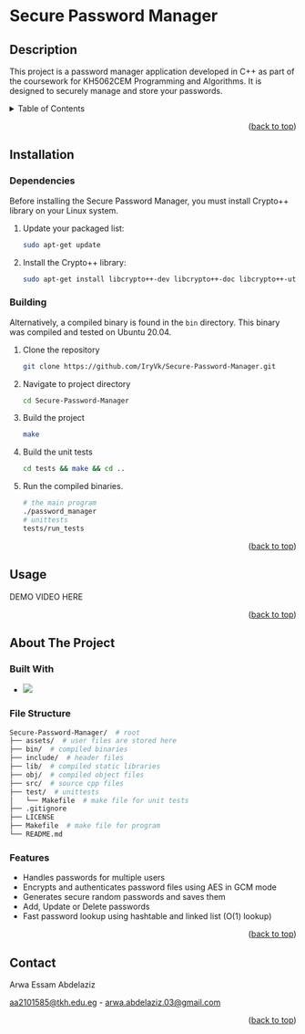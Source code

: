 <a name="readme-top"></a>

# Secure Password Manager

## Description
This project is a password manager application developed in C++ as part of the coursework for KH5062CEM Programming and Algorithms. It is designed to securely manage and store your passwords.


<!-- TABLE OF CONTENTS -->
<details>
  <summary>Table of Contents</summary>
  <ol>
    <li><a href="#installation">Installation</a></li>
    <ul>
        <li><a href="#dependencies">Dependencies</a></li>
        <li><a href="#building">Building</a></li>
      </ul>
    <li>
      <a href="#usage">Usage</a>
    </li>
    <li>
      <a href="#usage">About The Project</a>
      <ul>
        <li><a href="#built-with">Built With</a></li>
        <li><a href="#file-structure">File Structure</a></li>
        <li><a href="#features">Features</a></li>
      </ul>
    </li>
    <li><a href="#contact">Contact</a></li>
  </ol>
</details>

<p align="right">(<a href="#readme-top">back to top</a>)</p>

## Installation

### Dependencies
Before installing the Secure Password Manager, you must install Crypto++ library on your Linux system.

1. Update your packaged list:
   ```bash
   sudo apt-get update
   ```
2. Install the Crypto++ library:
   ```bash
   sudo apt-get install libcrypto++-dev libcrypto++-doc libcrypto++-utils
   ```

### Building 

Alternatively, a compiled binary is found in the `bin` directory. This binary was compiled and tested on Ubuntu 20.04.

1. Clone the repository
   ```bash
   git clone https://github.com/IryVk/Secure-Password-Manager.git
   ```
2. Navigate to project directory
   ```bash
   cd Secure-Password-Manager
   ```
3. Build the project
   ```bash
   make
   ```
4. Build the unit tests
   ```bash
   cd tests && make && cd ..
   ```
5. Run the compiled binaries.
   ```bash
   # the main program
   ./password_manager
   # unittests
   tests/run_tests
   ```
<p align="right">(<a href="#readme-top">back to top</a>)</p>

## Usage

DEMO VIDEO HERE

<p align="right">(<a href="#readme-top">back to top</a>)</p>

## About The Project

### Built With

+ <img src="https://img.shields.io/badge/-C++-blue?logo=cplusplus">

### File Structure

```bash
Secure-Password-Manager/  # root
├── assets/  # user files are stored here
├── bin/  # compiled binaries
├── include/  # header files
├── lib/  # compiled static libraries
├── obj/  # compiled object files
├── src/  # source cpp files
├── test/  # unittests
│   └── Makefile  # make file for unit tests
├── .gitignore
├── LICENSE
├── Makefile  # make file for program
└── README.md
```

### Features

+ Handles passwords for multiple users
+ Encrypts and authenticates password files using AES in GCM mode
+ Generates secure random passwords and saves them
+ Add, Update or Delete passwords
+ Fast password lookup using hashtable and linked list (O(1) lookup)

<p align="right">(<a href="#readme-top">back to top</a>)</p>

## Contact

Arwa Essam Abdelaziz

aa2101585@tkh.edu.eg - arwa.abdelaziz.03@gmail.com

<p align="right">(<a href="#readme-top">back to top</a>)</p>
